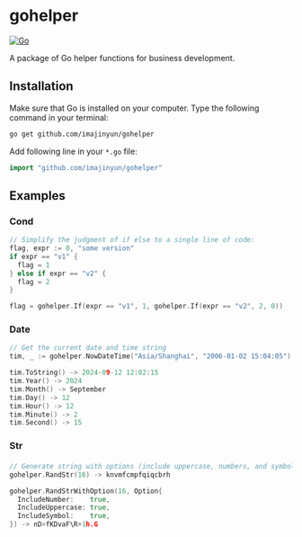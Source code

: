 # gohelper

[![Go](https://github.com/imajinyun/gohelper/actions/workflows/go.yml/badge.svg)](https://github.com/imajinyun/gohelper/actions/workflows/go.yml)

A package of Go helper functions for business development.

## Installation

Make sure that Go is installed on your computer. Type the following command in your terminal:

```bash
go get github.com/imajinyun/gohelper
```

Add following line in your `*.go` file:

```go
import "github.com/imajinyun/gohelper"
```

## Examples

### Cond

```go
// Simplify the judgment of if else to a single line of code:
flag, expr := 0, "some version"
if expr == "v1" {
  flag = 1
} else if expr == "v2" {
  flag = 2
}

flag = gohelper.If(expr == "v1", 1, gohelper.If(expr == "v2", 2, 0))
```

### Date

```go
// Get the current date and time string
tim, _ := gohelper.NowDateTime("Asia/Shanghai", "2006-01-02 15:04:05")

tim.ToString() -> 2024-09-12 12:02:15
tim.Year() -> 2024
tim.Month() -> September
tim.Day() -> 12
tim.Hour() -> 12
tim.Minute() -> 2
tim.Second() -> 15
```

### Str

####

```go
// Generate string with options (include uppercase, numbers, and symbols)
gohelper.RandStr(16) -> knvmfcmpfqiqcbrh

gohelper.RandStrWithOption(16, Option{
  IncludeNumber:    true,
  IncludeUppercase: true,
  IncludeSymbol:    true,
}) -> nD>fKDvaF\R+1h.G
```
